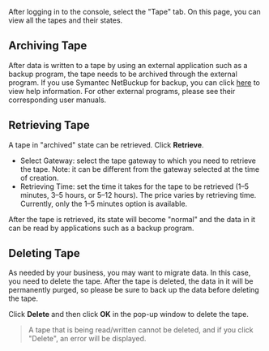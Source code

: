 After logging in to the console, select the "Tape" tab. On this page, you can view all the tapes and their states.

## Archiving Tape
After data is written to a tape by using an external application such as a backup program, the tape needs to be archived through the external program. If you use Symantec NetBuckup for backup, you can click [here](https://intl.cloud.tencent.com/document/product/581/35689) to view help information. For other external programs, please see their corresponding user manuals.

## Retrieving Tape
A tape in "archived" state can be retrieved. Click **Retrieve**.

* Select Gateway: select the tape gateway to which you need to retrieve the tape. Note: it can be different from the gateway selected at the time of creation.
* Retrieving Time: set the time it takes for the tape to be retrieved (1–5 minutes, 3–5 hours, or 5–12 hours). The price varies by retrieving time. Currently, only the 1–5 minutes option is available.

After the tape is retrieved, its state will become "normal" and the data in it can be read by applications such as a backup program.

## Deleting Tape
As needed by your business, you may want to migrate data. In this case, you need to delete the tape. After the tape is deleted, the data in it will be permanently purged, so please be sure to back up the data before deleting the tape.

Click **Delete** and then click **OK** in the pop-up window to delete the tape.
>A tape that is being read/written cannot be deleted, and if you click "Delete", an error will be displayed.
>




